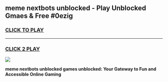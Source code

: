 
## meme nextbots unblocked - Play Unblocked Gmaes & Free #0ezig
<h3>
<a href="https://news.freeplayer.one?title=meme_nextbots_unblocked&ref=03M">CLICK TO PLAY</a></h3>
<hr>

<h3>
<a href="https://news.freeplayer.one?title=meme_nextbots_unblocked&ref=03M">CLICK 2 PLAY</a>
  
</h3>

<a href="https://news.freeplayer.one?title=meme_nextbots_unblocked&ref=03M"><img src="https://clearcache.store/games.png"></a>


**meme nextbots unblocked games unblocked: Your Gateway to Fun and Accessible Online Gaming**
